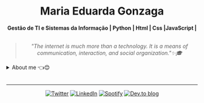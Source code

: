 <h1 align="center"> Maria Eduarda Gonzaga </h1> 
    
<div align="center">
<b> Gestão de TI e Sistemas da Informação | Python | Html | Css |JavaScript |  </b>
<br>
<br>

<blockquote>
    <p><i>
        "The internet is much more than a technology. It is a means of communication, interaction, and social organization."✨🎓
    </i></p>
</blockquote>
</div>
<details closed>
<summary>About me 👈😊</summary>

---
Hey there!! I am Madu :wave:😊

I am a lifelong learner who is open to new experiences and highly skilled in teamwork. I am always willing to specialize for the job market and learn new things.

I have knowledge in Office 365, Windows tools, basic Linux understanding, experience in customer service, and programming language proficiency.

My main skills include Agile methodologies (Scrum, Six Sigma, SWOT), firewall monitoring, coding, and backup verification.

I am currently working as a  as an intern for the [Equinix](https://www.equinix.com.br/). 

<div style="display: inline_block"><br>
  <img align="center" alt="Rafa-Js" height="30" width="40" src="https://raw.githubusercontent.com/devicons/devicon/master/icons/javascript/javascript-plain.svg">
  <img align="center" alt="Rafa-HTML" height="30" width="40" src="https://raw.githubusercontent.com/devicons/devicon/master/icons/html5/html5-original.svg">
  <img align="center" alt="Rafa-CSS" height="30" width="40" src="https://raw.githubusercontent.com/devicons/devicon/master/icons/css3/css3-original.svg">
  <img align="center" alt="Rafa-Python" height="30" width="40" src="https://raw.githubusercontent.com/devicons/devicon/master/icons/python/python-original.svg">
  <img align="center" alt="Rafa-Csharp" height="30" width="40" src="https://raw.githubusercontent.com/devicons/devicon/master/icons/csharp/csharp-original.svg">
</div> 

<div align="center">
  <a href="https://github.com/duardalima">
  <img height="120em" src="https://github-readme-stats.vercel.app/api/top-langs/?username=duardalima&layout=compact&langs_count=7&theme=dracula"/>
</div>

</div>
</details>

<br/>

---

<div align="center">

<div align="center">

[![Twitter](https://img.shields.io/badge/Twitter-%231DA1F2.svg?style=for-the-badge&logo=Twitter&logoColor=white)](https://twitter.com/Duarda_Lima)
[![LinkedIn](https://img.shields.io/badge/linkedin-%230077B5.svg?style=for-the-badge&logo=linkedin&logoColor=white)](https://www.linkedin.com/in/maria-eduarda-lima-gonzaga-8988b6202/)
[![Spotify](https://img.shields.io/badge/Spotify-1ED760?&style=for-the-badge&logo=spotify&logoColor=white)](https://open.spotify.com/user/dl.gonzaga.me?si=2944a8b866144eb8)
[![Dev.to blog](https://img.shields.io/badge/dev.to-0A0A0A?style=for-the-badge&logo=dev.to&logoColor=white)](https://dev.to/duarda_lima)

</div>

